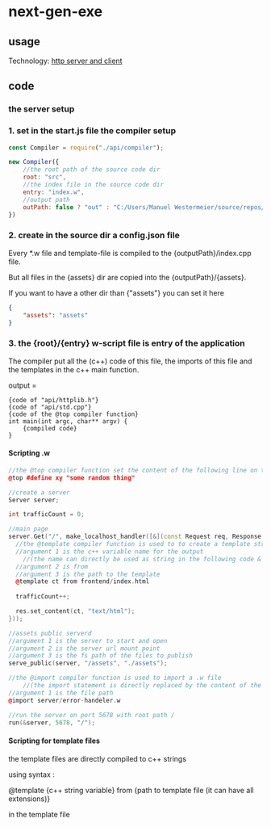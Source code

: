 # next-gen-exe

## usage

Technology: [http server and client](https://github.com/yhirose/cpp-httplib/blob/master/README.md)

## code

### the server setup

### 1. set in the start.js file the compiler setup

```js
const Compiler = require("./api/compiler");

new Compiler({
    //the root path of the source code dir
    root: "src",
    //the index file in the source code dir
    entry: "index.w",
    //output path
    outPath: false ? "out" : "C:/Users/Manuel Westermeier/source/repos/next-gen-exe/out"
})
```

### 2. create in the source dir a config.json file

Every *.w file and template-file is compiled to the {outputPath}/index.cpp file.

But all files in the {assets} dir are copied into the {outputPath}/{assets}.

If you want to have a other dir than {"assets"} you can set it here

```json
{
    "assets": "assets"
}
```

### 3. the {root}/{entry} w-script file is entry of the application

The compiler put all the (c++) code of this file, the imports of this file and the templates in the c++ main function.

output = 
```
{code of "api/httplib.h"}
{code of "api/std.cpp"}
{code of the @top compiler function}
int main(int argc, char** argv) {
    {compiled code}
}
```

#### Scripting .w

```cpp
//the @top compiler function set the content of the following line on top of the (c++) main function
@top #define xy "some random thing"

//create a server
Server server;

int trafficCount = 0;

//main page
server.Get("/", make_localhost_handler([&](const Request req, Response &res) {
  //the @template compiler function is used to to create a template string
  //argument 1 is the c++ variable name for the output 
    //(the name can directly be used as string in the following code & its verry performant)
  //argument 2 is from
  //argument 3 is the path to the template 
  @template ct from frontend/index.html
  
  trafficCount++;

  res.set_content(ct, "text/html");
}));

//assets public serverd
//argument 1 is the server to start and open
//argument 2 is the server url mount point
//argument 3 is the fs path of the files to publish
serve_public(server, "/assets", "./assets");

//the @import compiler function is used to import a .w file 
    //(the import statement is directly replaced by the content of the importcodefile)
//argument 1 is the file path
@import server/error-handeler.w

//run the server on port 5678 with root path /
run(&server, 5678, "/");
```

#### Scripting for template files

the template files are directly compiled to c++ strings

using syntax : 

@template {c++ string variable} from {path to template file (it can have all extensions)}

in the template file

```txt

```